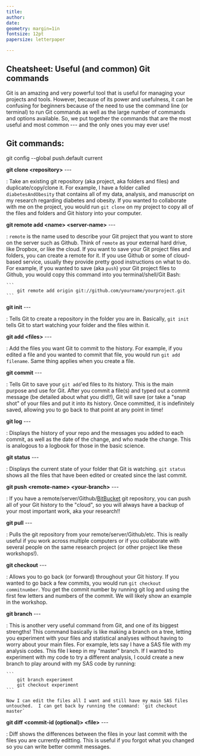 ```yaml
---  
title:  
author:  
date:  
geometry: margin=1in  
fontsize: 12pt  
papersize: letterpaper  

---
```


## Cheatsheet: Useful (and common) Git commands ##

Git is an amazing and very powerful tool that is useful for managing your projects and tools.  However, because of its power and usefulness, it can be confusing for beginners because of the need to use the command line (or terminal) to run Git commands as well as the large number of commands and options available.  So, we put together the commands that are the most useful and most common --- and the only ones you may ever use!

## Git commands: ##

git config --global push.default current

**git clone \<repository\>** ---

 :  Take an existing git repository (aka project, aka folders and files) and duplicate/copy/clone it.  For example, I have a folder called `diabetesAndObesity` that contains all of my data, analysis, and manuscript on my research regarding diabetes and obesity.  If you wanted to collaborate with me on the project, you would run `git clone` on my project to copy all of the files and folders and Git history into your computer.

**git remote add \<name\> \<server-name\>** ---

 :  `remote` is the name used to describe your Git project that you want to store on the server such as Github.  Think of `remote` as your external hard drive, like Dropbox, or like the cloud.  If you want to save your Git project files and folders, you can create a remote for it.  If you use Github or some of cloud-based service, usually they provide pretty good instructions on what to do.  For example, if you wanted to save (aka `push`) your Git project files to Github, you would copy this command into you terminal/shell/Git Bash:

    ```
        git remote add origin git://github.com/yourname/yourproject.git
    ```

**git init** ---

 :  Tells Git to create a repository in the folder you are in.  Basically, `git init` tells Git to start watching your folder and the files within it.

**git add \<files\>** ---

 :  Add the files you want Git to commit to the history.  For example, if you edited a file and you wanted to commit that file, you would run `git add filename`.  Same thing applies when you create a file.

**git commit** ---

 :  Tells Git to save your `git add`'ed files to its history.  This is the main purpose and use for Git.  After you commit a file(s) and typed out a commit message (be detailed about what you did!!), Git will save (or take a "snap shot" of your files and put it into its history.  Once committed, it is indefinitely saved, allowing you to go back to that point at any point in time!

**git log** ---

 :  Displays the history of your repo and the messages you added to each commit, as well as the date of the change, and who made the change.  This is analogous to a logbook for those in the basic science.

**git status** ---

 :  Displays the current state of your folder that Git is watching.  `git status` shows all the files that have been edited or created since the last commit.

**git push \<remote-name\> \<your-branch\>** ---

 :  If you have a remote/server/Github/[BitBucket](bitbucket.org) git repository, you can push all of your Git history to the "cloud", so you will always have a backup of your most important work, aka your research!!

**git pull** ---

 :  Pulls the git repository from your remote/server/Github/etc.  This is really useful if you work across multiple computers or if you collaborate with several people on the same research project (or other project like these workshops!).

**git checkout** ---

 :  Allows you to go back (or forward) throughout your Git history.  If you wanted to go back a few commits, you would run `git checkout commitnumber`.  You get the commit number by running git log and using the first few letters and numbers of the commit.  We will likely show an example in the workshop.

**git branch** ---

 :  This is another very useful command from Git, and one of its biggest strengths!  This command basically is like making a branch on a tree, letting you experiment with your files and statistical analyses without having to worry about your main files.  For example, lets say I have a SAS file with my analysis codes.  This file I keep in my "master" branch.  If I wanted to experiment with my code to try a different analysis, I could create a new branch to play around with my SAS code by running:

    ```
        git branch experiment
        git checkout experiment
    ```

    Now I can edit the files all I want and still have my main SAS files untouched.  I can get back by running the command: `git checkout master`

**git diff \<commit-id (optional)\> \<file\>** ---

 :  Diff shows the differences between the files in your last commit with the files you are currently editting.  This is useful if you forgot what you changed so you can write better commit messages.
